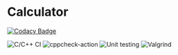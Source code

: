 # Calculator

[![Codacy Badge](https://api.codacy.com/project/badge/Grade/7419c33a2f5d43fe9d6f93c6ece24acc)](https://app.codacy.com/gh/99002650/Calculator?utm_source=github.com&utm_medium=referral&utm_content=99002650/Calculator&utm_campaign=Badge_Grade)

![C/C++ CI](https://github.com/99002650/Calculator/workflows/C/C++%20CI/badge.svg?branch=master)
![cppcheck-action](https://github.com/99002650/Calculator/workflows/cppcheck-action/badge.svg?branch=master)
![Unit testing](https://github.com/99002650/Calculator/workflows/Unit%20testing/badge.svg?branch=master)
![Valgrind](https://github.com/99002650/Calculator/workflows/Valgrind/badge.svg?branch=master)
